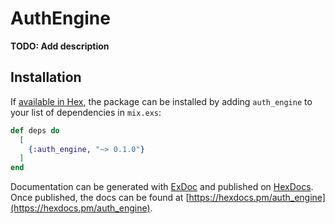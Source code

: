 # AuthEngine

**TODO: Add description**

## Installation

If [available in Hex](https://hex.pm/docs/publish), the package can be installed
by adding `auth_engine` to your list of dependencies in `mix.exs`:

```elixir
def deps do
  [
    {:auth_engine, "~> 0.1.0"}
  ]
end
```

Documentation can be generated with [ExDoc](https://github.com/elixir-lang/ex_doc)
and published on [HexDocs](https://hexdocs.pm). Once published, the docs can
be found at [https://hexdocs.pm/auth_engine](https://hexdocs.pm/auth_engine).

